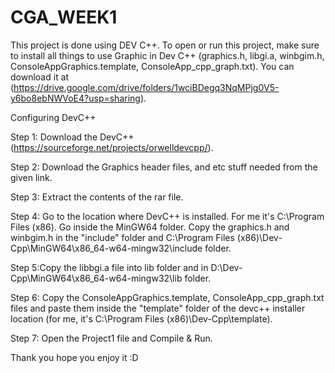 # CGA_WEEK1
This project is done using DEV C++. To open or run this project, make sure to install all things to use Graphic in Dev C++ (graphics.h, libgi.a, winbgim.h, ConsoleAppGraphics.template, ConsoleApp_cpp_graph.txt).
You can download it at (https://drive.google.com/drive/folders/1wciBDegq3NqMPjg0V5-y6bo8ebNWVoE4?usp=sharing).

Configuring DevC++

Step 1: Download the DevC++ (https://sourceforge.net/projects/orwelldevcpp/).

Step 2: Download the Graphics header files, and etc stuff needed from the given link.

Step 3: Extract the contents of the rar file.

Step 4: Go to the location where DevC++ is installed. For me it's C:\Program Files (x86). Go inside the MinGW64 folder. Copy the graphics.h and winbgim.h in the "include" folder and C:\Program Files (x86)\Dev-Cpp\MinGW64\x86_64-w64-mingw32\include folder.

Step 5:Copy the libbgi.a file into lib folder and in D:\Dev-Cpp\MinGW64\x86_64-w64-mingw32\lib folder.

Step 6: Copy the ConsoleAppGraphics.template, ConsoleApp_cpp_graph.txt files and paste them inside the "template" folder of the devc++ installer location (for me, it's C:\Program Files (x86)\Dev-Cpp\template).

Step 7: Open the Project1 file and Compile & Run.

Thank you hope you enjoy it :D
